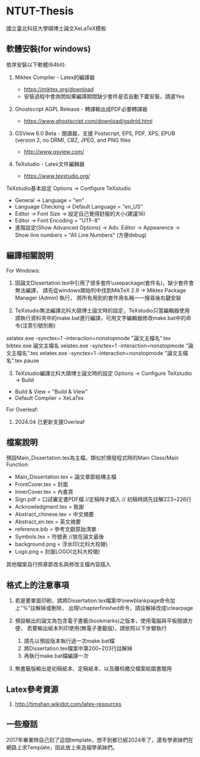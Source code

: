 # NTUT-Thesis
國立臺北科技大學碩博士論文XeLaTeX模板

## 軟體安裝(for windows)
依序安裝以下軟體(64bit):

1. Miktex Compiler - Latex的編譯器
   - https://miktex.org/download
   - 安裝過程中會詢問如果編譯期間缺少套件是否自動下載安裝，請選Yes

2. Ghostscript AGPL Release - 轉譯輸出成PDF必要轉譯器
   - https://www.ghostscript.com/download/gsdnld.html

3. GSView 6.0 Beta - 閱讀器，支援 Postscript, EPS, PDF, XPS, EPUB (version 2, no DRM), CBZ, JPEG, and PNG files
   - http://www.gsview.com/

4. TeXstudio - Latex文件編輯器
   - https://www.texstudio.org/

TeXstudio基本設定 Options -> Configure TeXstudio
 - General -> Language = "en"
 - Language Checking -> Default Language = "en_US" 
 - Editor -> Font Size -> 設定自己覺得舒服的大小(建議16)
 - Editor -> Font Encoding = "UTF-8"
 - 進階設定(Show Advanced Options) -> Adv. Editor -> Appearence -> Show line numbers = "All Line Numbers" (方便debug)

## 編譯相關說明
For Windows:
1. 因論文Dissertation.tex中引用了很多套件\usepackage(套件名)，缺少套件會無法編譯，
請先從windows開始列中找到MikTeX 2.9 -> Miktex Package Manager (Admin) 執行，
將所有用到的套件用名稱一一搜尋後右鍵安裝

2. TeXstudio無法編譯北科大碩博士論文時的設定，TeXstudio只當編輯器使用
   請執行資料夾中的make.bat進行編譯，可用文字編輯器修改make.bat中的命令(注意引號別刪)

xelatex.exe -synctex=1 -interaction=nonstopmode "論文主檔名".tex
bibtex.exe 論文主檔名
xelatex.exe -synctex=1 -interaction=nonstopmode "論文主檔名".tex
xelatex.exe -synctex=1 -interaction=nonstopmode "論文主檔名".tex
pause

3. TeXstudio編譯北科大碩博士論文時的設定 Options -> Configure TeXstudio -> Build 
 - Build & View = "Build & View"
 - Default Compiler = XeLaTex

For Overleaf:
1. 2024.04 已更新支援Overleaf

## 檔案說明

預設Main_Dissertation.tex為主檔，類似於開發程式時的Main Class/Main Function:

- Main_Dissertation.tex = 論文章節結構主檔
- FrontCover.tex = 封面
- InnerCover.tex = 內書頁
- Sign.pdf = 口試審定書PDF檔 //定稿時才插入 // 初稿時請先註解223~226行
- Acknowledgment.tex = 致謝
- Abstract_chinese.tex = 中文摘要 
- Abstract_en.tex = 英文摘要 
- reference.bib = 參考文獻原始清單
- Symbols.tex = 符號表 //放在論文最後
- background.png = 浮水印(北科大校徽)
- Logo.png = 封面LOGO(北科大校徽)

其他檔案自行照章節改名與修改主檔內容插入

## 格式上的注意事項

1. 若是要單面印刷，請將Dissertation.tex檔案中\newblankpage命令加上"%"註解掉或刪除，
出現\chapterfinished命令，請註解掉改成\clearpage

2. 預設輸出的論文為包含電子書籤(bookmarks)之版本，使用電腦與平板閱讀方便，
   若要輸出紙本列印使用(無電子書籤版)，請依照以下步驟執行
   1.	請先以預設版本執行過一次make.bat檔
   2.	將Dissertation.tex檔案中第200~203行註解掉
   3.	再執行make.bat檔編譯一次

4. 無書籤版輸出是初稿紙本、定稿紙本、以及離校繳交檔案給圖書館用

## Latex參考資源
1. http://timshan.wikidot.com/latex-resources

## 一些廢話
2017年畢業時自己刻了這個template，想不到都已經2024年了，還有學弟妹們在網路上求Template，因此放上來造福學弟妹們。
